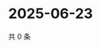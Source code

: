 # 2025-06-23

共 0 条

<!-- BEGIN ZHIHUVIDEO -->
<!-- 最后更新时间 Mon Jun 23 2025 22:12:17 GMT+0800 (China Standard Time) -->

<!-- END ZHIHUVIDEO -->
